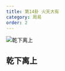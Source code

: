 ```yaml
---
title: 第14卦 火天大有
category: 周易
order: 2
---
```


![乾下离上](https://upload.wikimedia.org/wikipedia/commons/2/2e/Yijing14.jpg)

## 乾下离上